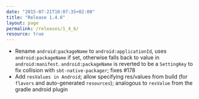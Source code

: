 ```yaml
---
date: "2015-07-21T10:07:35+02:00"
title: "Release 1.4.6"
layout: page
permalink: /releases/1_4_6/
resource: true
---
```



* Rename `android:packageName` to `android:applicationId`, uses `android:packageName` if set, otherwise falls back to value in `android:manifest`. `android:packageName` is reverted to be a `SettingKey` to fix collision with `sbt-native-packager`; fixes #178
* Add `resValues in Android`; allow specifying res/values from build (for `flavors` and auto-generated `resources`); analogous to `resValue` from the gradle android plugin
